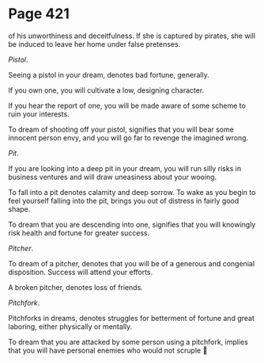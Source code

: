 # Page 421
of his unworthiness and deceitfulness. If she is captured by pirates,
she will be induced to leave her home under false pretenses.


_Pistol_.


Seeing a pistol in your dream, denotes bad fortune, generally.


If you own one, you will cultivate a low, designing character.


If you hear the report of one, you will be made aware of some scheme
to ruin your interests.


To dream of shooting off your pistol, signifies that you will
bear some innocent person envy, and you will go far to revenge
the imagined wrong.


_Pit_.


If you are looking into a deep pit in your dream, you will run silly risks
in business ventures and will draw uneasiness about your wooing.


To fall into a pit denotes calamity and deep sorrow.
To wake as you begin to feel yourself falling into the pit,
brings you out of distress in fairly good shape.


To dream that you are descending into one, signifies that you
will knowingly risk health and fortune for greater success.


_Pitcher_.


To dream of a pitcher, denotes that you will be of a generous
and congenial disposition. Success will attend your efforts.


A broken pitcher, denotes loss of friends.


_Pitchfork_.


Pitchforks in dreams, denotes struggles for betterment of fortune
and great laboring, either physically or mentally.


To dream that you are attacked by some person using a pitchfork,
implies that you will have personal enemies who would not scruple
